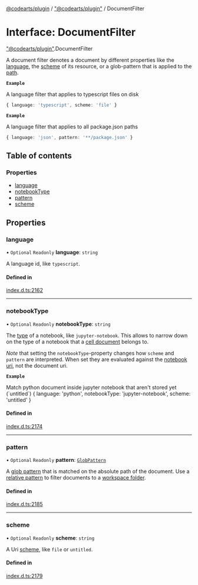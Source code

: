 [@codearts/plugin](../README.md) / ["@codearts/plugin"](../modules/_codearts_plugin_.md) / DocumentFilter

# Interface: DocumentFilter

["@codearts/plugin"](../modules/_codearts_plugin_.md).DocumentFilter

A document filter denotes a document by different properties like
the [language](codearts_plugin_.TextDocument.md#languageid), the [scheme](../classes/codearts_plugin_.Uri.md#scheme) of
its resource, or a glob-pattern that is applied to the [path](codearts_plugin_.TextDocument.md#filename).

**`Example`**

A language filter that applies to typescript files on disk
```ts
{ language: 'typescript', scheme: 'file' }
```

**`Example`**

A language filter that applies to all package.json paths
```ts
{ language: 'json', pattern: '**​/package.json' }
```

## Table of contents

### Properties

- [language](codearts_plugin_.DocumentFilter.md#language)
- [notebookType](codearts_plugin_.DocumentFilter.md#notebooktype)
- [pattern](codearts_plugin_.DocumentFilter.md#pattern)
- [scheme](codearts_plugin_.DocumentFilter.md#scheme)

## Properties

### language

• `Optional` `Readonly` **language**: `string`

A language id, like `typescript`.

#### Defined in

[index.d.ts:2162](https://github.com/shuyaqian/cloudide-plugin-api/blob/3fbdd11/index.d.ts#L2162)

___

### notebookType

• `Optional` `Readonly` **notebookType**: `string`

The [type](codearts_plugin_.NotebookDocument.md#notebooktype) of a notebook, like `jupyter-notebook`. This allows
to narrow down on the type of a notebook that a [cell document](codearts_plugin_.NotebookCell.md#document) belongs to.

*Note* that setting the `notebookType`-property changes how `scheme` and `pattern` are interpreted. When set
they are evaluated against the [notebook uri](codearts_plugin_.NotebookDocument.md#uri), not the document uri.

**`Example`**

<caption>Match python document inside jupyter notebook that aren't stored yet (`untitled`)</caption>
{ language: 'python', notebookType: 'jupyter-notebook', scheme: 'untitled' }

#### Defined in

[index.d.ts:2174](https://github.com/shuyaqian/cloudide-plugin-api/blob/3fbdd11/index.d.ts#L2174)

___

### pattern

• `Optional` `Readonly` **pattern**: [`GlobPattern`](../modules/_codearts_plugin_.md#globpattern)

A [glob pattern](../modules/_codearts_plugin_.md#globpattern) that is matched on the absolute path of the document. Use a [relative pattern](../classes/codearts_plugin_.RelativePattern.md)
to filter documents to a [workspace folder](codearts_plugin_.WorkspaceFolder.md).

#### Defined in

[index.d.ts:2185](https://github.com/shuyaqian/cloudide-plugin-api/blob/3fbdd11/index.d.ts#L2185)

___

### scheme

• `Optional` `Readonly` **scheme**: `string`

A Uri [scheme](../classes/codearts_plugin_.Uri.md#scheme), like `file` or `untitled`.

#### Defined in

[index.d.ts:2179](https://github.com/shuyaqian/cloudide-plugin-api/blob/3fbdd11/index.d.ts#L2179)
